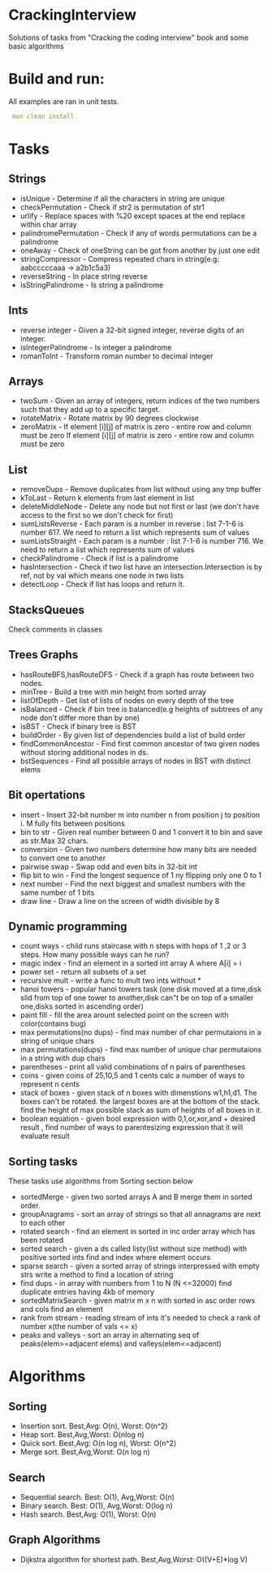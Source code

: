 # CrackingInterview

Solutions of tasks from "Cracking the coding interview" book and some basic algorithms

# Build and run:

All examples are ran in unit tests.
```yaml
 mvn clean install
```

# Tasks

## Strings

- isUnique - Determine if all the characters in string are unique
- checkPermutation - Check if str2 is permutation of str1
- urlify - Replace spaces with %20 except spaces at the end replace within char array
- palindromePermutation - Check if any of words permutations can be a palindrome
- oneAway - Check of oneString can be got from another by just one edit
- stringCompressor - Compress repeated chars in string(e.g: aabcccccaaa -> a2b1c5a3)
- reverseString - In place string reverse
- isStringPalindrome - Is string a palindrome

## Ints

- reverse integer - Given a 32-bit signed integer, reverse digits of an integer.
- isIntegerPalindrome - Is integer a palindrome
- romanToInt - Transform roman number to decimal integer
## Arrays

- twoSum - Given an array of integers, return indices of the two numbers such that they add up to a specific target.
- rotateMatrix - Rotate matrix by 90 degrees clockwise
- zeroMatrix - If element [i][j] of matrix is zero - entire row and column must be zero
If element [i][j] of matrix is zero - entire row and column must be zero

##  List

- removeDups - Remove duplicates from list without using any tmp buffer
- kToLast - Return  k elements from last element in list
- deleteMiddleNode - Delete any node but not first or last (we don't have access to the first so we don't check for first)
- sumListsReverse - Each param is a number in reverse : list 7-1-6 is number 617.
We need to return a list which represents sum of values
- sumListsStraight - Each param is a number  : list 7-1-6 is number 716.
 We need to return a list which represents sum of values
- checkPalindrome - Check if list is a palindrome
- hasIntersection - Check if two list have an intersection.Intersection is by ref, not by val which means one node in two lists 
- detectLoop - Check if list has loops and return it.

## StacksQueues

Check comments in classes

## Trees Graphs

- hasRouteBFS,hasRouteDFS - Check if a graph has route between two nodes.
- minTree - Build a tree with min height from sorted array
- listOfDepth - Get list of lists of nodes on every depth of the tree
- isBalanced - Check if bin tree is balanced(e.g heights of subtrees of any node don't differ more than by one)
- isBST - Check if binary tree is BST
- buildOrder - By given list of dependencies build a list of build order
- findCommonAncestor - Find first common ancestor of two given nodes without storing additional nodes in ds.
- bstSequences - Find all possible arrays of nodes in BST with distinct elems

## Bit opertations

- insert - Insert 32-bit number m into number n from position j to position i. M fully fits between positions 
- bin to str - Given real number between 0 and 1 convert it to bin and save as str.Max 32 chars.
- conversion - Given two numbers determine how many bits are needed to convert one to another
- pairwise swap - Swap odd and even bits in 32-bit int
- flip bit to win - Find the longest sequence of 1 ny flipping only one 0  to 1
- next number - Find the next biggest and smallest numbers with the same number of 1 bits
- draw line - Draw a line on the screen of width divisible by 8

## Dynamic programming

- count ways - child runs staircase with n steps with hops of 1 ,2 or 3 steps. How many possible ways can he run?
- magic index - find an element in a sorted int array A where A[i] = i
- power set - return all subsets of a set
- recursive mult - write a func to mult two ints without *
- hanoi towers - popular hanoi towers task (one disk moved at a time,disk slid from top of one tower to another,disk 
can"t be on top of a smaller one,disks sorted in ascending order)
- paint fill - fill the area arount selected point on the screen with color(contains bug)
- max permutations(no dups) - find max number of char permutaions in a string of unique chars
- max permutations(dups) - find max number of unique char permutaions in a string with dup chars
- parentheses - print all valid combinations of n pairs of parentheses
- coins - given coins of 25,10,5 and 1 cents calc a number of ways to represent n cents
- stack of boxes - given stack of n boxes with dimenstions w1,h1,d1. The boxes can't be rotated. 
the largest boxes are at the bottom of the stack. find the height of max possible stack as sum of heights of all boxes in it.
- boolean equation - given bool expression with 0,1,or,xor,and + desired result , 
find number of ways to parentesizing expression that it will evaluate result 

## Sorting tasks

These tasks use algorithms from Sorting section below

- sortedMerge - given two sorted arrays A and B merge them in sorted order.
- groupAnagrams - sort an array of strings so that all annagrams are next to each other
- rotated search - find an element in sorted in inc order array which has been rotated
- sorted search - given a ds called listy(list without size method) with positive sorted ints 
find and index where element occurs
- sparse search - given a sorted array of strings interpressed with empty strs write a method to find a location of string
- find dups - in array with numbers from 1 to N (N <=32000) find duplicate entries having 4kb of memory
- sortedMatrixSearch - given matrix m x n with sorted in asc order rows and cols find an element
- rank from stream - reading stream of ints it's needed to check a rank of number x(the number of vals <= x)
- peaks and valleys - sort an array in alternating seq of peaks(elem>=adjacent elems) and valleys(elem<=adjacent)


# Algorithms

## Sorting

- Insertion sort. Best,Avg: O(n), Worst: O(n^2) 
- Heap sort. Best,Avg,Worst: O(nlog n) 
- Quick sort. Best,Avg: O(n log n), Worst: O(n^2) 
- Merge sort. Best,Avg,Worst: O(n log n) 

## Search
- Sequential search. Best: O(1), Avg,Worst: O(n)
- Binary search. Best: O(1), Avg,Worst: O(log n)
- Hash search. Best,Avg: O(1), Worst: O(n)

## Graph Algorithms
- Dijkstra algorithm for shortest path. Best,Avg,Worst: O((V+E)*log V)
